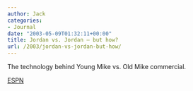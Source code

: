 ```yaml
---
author: Jack
categories:
- Journal
date: "2003-05-09T01:32:11+00:00"
title: Jordan vs. Jordan – but how?
url: /2003/jordan-vs-jordan-but-how/
---
```


The technology behind Young Mike vs. Old Mike commercial.
  


[ESPN][1]</p>

 [1]: http://www.msn.espn.go.com/page2/s/neel/030116.html